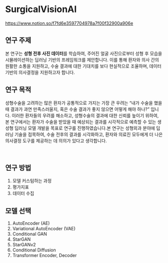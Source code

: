 # SurgicalVisionAI

https://www.notion.so/f7fd6e3597704978a7f00f32900a906e
&nbsp;
## 연구 주제

본 연구는 **성형 전후 사진 데이터**를 학습하여, 주어진 얼굴 사진으로부터 성형 후 모습을 시뮬레이션하는 딥러닝 기반의 프레임워크를 제안합니다. 이를 통해 환자와 의사 간의 원활한 소통을 지원하고, 수술 결과에 대한 기대치를 보다 현실적으로 조율하며, 데이터 기반의 의사결정을 지원하고자 합니다.
&nbsp;
## 연구 목적

성형수술을 고려하는 많은 환자가 공통적으로 가지는 가장 큰 우려는 “내가 수술을 했을 때 결과가 과연 만족스러울지, 혹은 수술 결과가 좋지 않으면 어떻게 해야 하나?” 입니다. 이러한 환자들의 우려를 해소하고, 성형수술의 결과에 대한 신뢰를 높이기 위하여, 본 연구에서는 환자가 수술을 받았을 때 예상되는 결과를 시각적으로 예측할 수 있는 생성형 딥러닝 모델 개발을 목표로 연구를 진행하였습니다.본 연구는 성형외과 분야에 딥러닝 기술을 접목하여, 수술 전후의 결과를 시각화하고, 환자와 의료진 모두에게 더 나은 의사결정 도구를 제공하는 데 의의가 있다고 생각합니다. 

&nbsp;
## 연구 방법
1. 모델 커스텀하는 과정
2. 평가지표
3. 데이터 수집


## 모델 선택
1. AutoEncoder (AE)
2. Variational AutoEncoder (VAE)
3. Conditional GAN
4. StarGAN
5. StarGANv2
6. Conditional Diffusion
7. Transformer Encoder, Decoder



